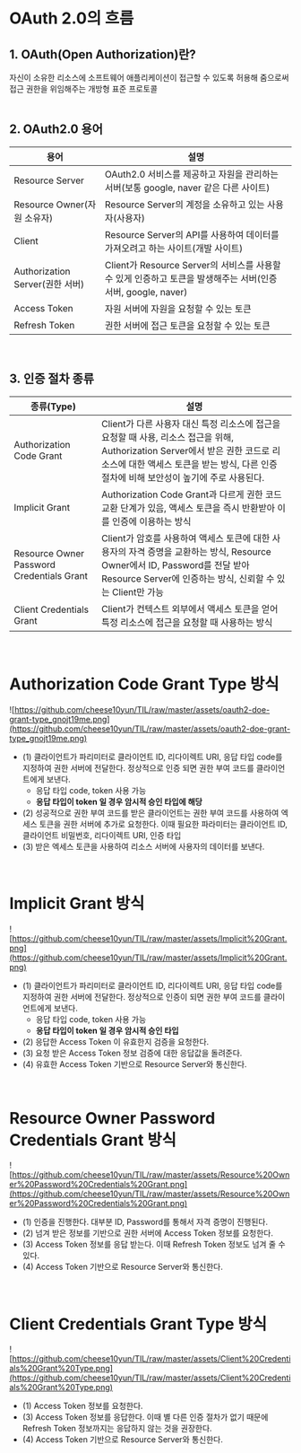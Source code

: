 # OAuth 2.0의 흐름

## 1. OAuth(Open Authorization)란?

자신이 소유한 리소스에 소프트웨어 애플리케이션이 접근할 수 있도록 허용해 줌으로써 접근 권한을 위임해주는 개방형 표준 프로토콜
<br>
<br>
## 2. OAuth2.0 용어

| 용어 | 설명 |
| --- | --- |
| Resource Server | OAuth2.0 서비스를 제공하고 자원을 관리하는 서버(보통 google, naver 같은 다른 사이트) |
| Resource Owner(자원 소유자) | Resource Server의 계정을 소유하고 있는 사용자(사용자) |
| Client | Resource Server의 API를 사용하여 데이터를 가져오려고 하는 사이트(개발 사이트) |
| Authorization Server(권한 서버) | Client가 Resource Server의 서비스를 사용할 수 있게 인증하고 토큰을 발생해주는 서버(인증 서버, google, naver) |
| Access Token | 자원 서버에 자원을 요청할 수 있는 토큰 |
| Refresh Token | 권한 서버에 접근 토큰을 요청할 수 있는 토큰 |
<br>

## 3. 인증 절차 종류

| 종류(Type) | 설명 |
| --- | --- |
| Authorization Code Grant | Client가 다른 사용자 대신 특정 리소스에 접근을 요청할 때 사용, 리소스 접근을 위해, Authorization Server에서 받은 권한 코드로 리소스에 대한 액세스 토큰을 받는 방식, 다른 인증 절차에 비해 보안성이 높기에 주로 사용된다. |
| Implicit Grant | Authorization Code Grant과 다르게 권한 코드 교환 단계가 있음, 액세스 토큰을 즉시 반환받아 이를 인증에 이용하는 방식 |
| Resource Owner Password Credentials Grant | Client가 암호를 사용하여 액세스 토큰에 대한 사용자의 자격 증명을 교환하는 방식, Resource Owner에서 ID, Password를 전달 받아 Resource Server에 인증하는 방식, 신뢰할 수 있는 Client만 가능 |
| Client Credentials Grant | Client가 컨텍스트 외부에서 액세스 토큰을 얻어 특정 리소스에 접근을 요청할 때 사용하는 방식 |
<br>

# **Authorization Code Grant Type 방식**

![https://github.com/cheese10yun/TIL/raw/master/assets/oauth2-doe-grant-type_gnojt19me.png](https://github.com/cheese10yun/TIL/raw/master/assets/oauth2-doe-grant-type_gnojt19me.png)

- (1) 클라이언트가 파리미터로 클라이언트 ID, 리다이렉트 URI, 응답 타입 code를 지정하여 권한 서버에 전달한다. 정상적으로 인증 되면 권한 부여 코드를 클라이언트에게 보낸다.
    - 응답 타입 code, token 사용 가능
    - **응답 타입이 token 일 경우 암시적 승인 타입에 해당**
- (2) 성공적으로 권한 부여 코드를 받은 클라이언트는 권한 부여 코드를 사용하여 엑세스 토큰을 권한 서버에 추가로 요청한다. 이때 필요한 파라미터는 클라이언트 ID, 클라이언트 비밀번호, 리다이렉트 URI, 인증 타입
- (3) 받은 엑세스 토큰을 사용하여 리소스 서버에 사용자의 데이터를 보낸다.
<br>

# **Implicit Grant 방식**

![https://github.com/cheese10yun/TIL/raw/master/assets/Implicit%20Grant.png](https://github.com/cheese10yun/TIL/raw/master/assets/Implicit%20Grant.png)

- (1) 클라이언트가 파리미터로 클라이언트 ID, 리다이렉트 URI, 응답 타입 code를 지정하여 권한 서버에 전달한다. 정상적으로 인증이 되면 권한 부여 코드를 클라이언트에게 보낸다.
    - 응답 타입 code, token 사용 가능
    - **응답 타입이 token 일 경우 암시적 승인 타입**
- (2) 응답한 Access Token 이 유효한지 검증을 요청한다.
- (3) 요청 받은 Access Token 정보 검증에 대한 응답값을 돌려준다.
- (4) 유효한 Access Token 기반으로 Resource Server와 통신한다.
<br>

# **Resource Owner Password Credentials Grant 방식**

![https://github.com/cheese10yun/TIL/raw/master/assets/Resource%20Owner%20Password%20Credentials%20Grant.png](https://github.com/cheese10yun/TIL/raw/master/assets/Resource%20Owner%20Password%20Credentials%20Grant.png)

- (1) 인증을 진행한다. 대부분 ID, Password를 통해서 자격 증명이 진행된다.
- (2) 넘겨 받은 정보를 기반으로 권한 서버에 Access Token 정보를 요청한다.
- (3) Access Token 정보를 응답 받는다. 이때 Refresh Token 정보도 넘겨 줄 수 있다.
- (4) Access Token 기반으로 Resource Server와 통신한다.
<br>

# **Client Credentials Grant Type 방식**

![https://github.com/cheese10yun/TIL/raw/master/assets/Client%20Credentials%20Grant%20Type.png](https://github.com/cheese10yun/TIL/raw/master/assets/Client%20Credentials%20Grant%20Type.png)

- (1) Access Token 정보를 요청한다.
- (3) Access Token 정보를 응답한다. 이때 별 다른 인증 절차가 없기 때문에 Refresh Token 정보까지는 응답하지 않는 것을 권장한다.
- (4) Access Token 기반으로 Resource Server와 통신한다.
